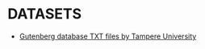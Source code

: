 # DATASETS
* [Gutenberg database TXT files by Tampere University](https://zenodo.org/record/3360392#collapseTwo)

